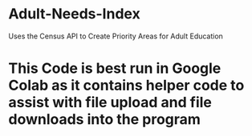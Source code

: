 # Adult-Needs-Index
Uses the Census API to Create Priority Areas for Adult Education
# This Code is best run in Google Colab as it contains helper code to assist with file upload and file downloads into the program
